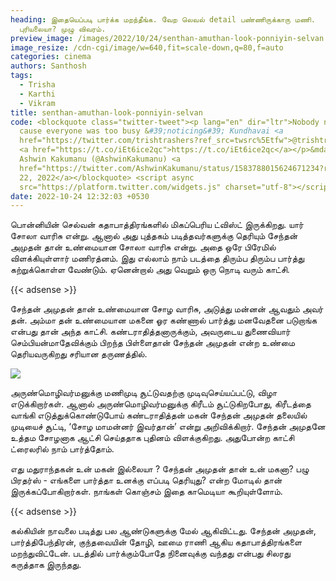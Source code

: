 ```yaml
---
heading: இதையெப்படி பார்க்க மறந்தீங்க. வேற லெவல் detail பண்ணிருக்காரு மணி.
  புரியலையா? முழு விவரம்.
preview_image: /images/2022/10/24/senthan-amuthan-look-ponniyin-selvan.jpeg
image_resize: /cdn-cgi/image/w=640,fit=scale-down,q=80,f=auto
categories: cinema
authors: Santhosh
tags:
  - Trisha
  - Karthi
  - Vikram
title: senthan-amuthan-look-ponniyin-selvan
code: <blockquote class="twitter-tweet"><p lang="en" dir="ltr">Nobody noticed
  cause everyone was too busy &#39;noticing&#39; Kundhavai <a
  href="https://twitter.com/trishtrashers?ref_src=twsrc%5Etfw">@trishtrashers</a>
  <a href="https://t.co/iEt6ice2qc">https://t.co/iEt6ice2qc</a></p>&mdash;
  Ashwin Kakumanu (@AshwinKakumanu) <a
  href="https://twitter.com/AshwinKakumanu/status/1583788015624671234?ref_src=twsrc%5Etfw">October
  22, 2022</a></blockquote> <script async
  src="https://platform.twitter.com/widgets.js" charset="utf-8"></script>
date: 2022-10-24 12:32:03 +0530
---
```



பொன்னியின் செல்வன் கதாபாத்திரங்களில் மிகப்பெரிய ட்விஸ்ட் இருக்கிறது. யார் சோலா வாரிசு என்று. ஆனால் அது புத்தகம் படித்தவர்களுக்கு தெரியும் சேந்தன் அமுதன் தான் உண்மையான  சோலா வாரிசு என்று. அதை ஒரே பிரேமில் விளக்கியுள்ளார் மணிரத்னம். இது எல்லாம் நாம் படத்தை திரும்ப திரும்ப பார்த்து கற்றுக்கொள்ள வேண்டும். ஏனென்றால் அது வெறும் ஒரு நொடி வரும் காட்சி.

{{< adsense >}}

சேந்தன் அமுதன் தான் உண்மையான சோழ வாரிசு, அடுத்து மன்னன் ஆவதும் அவர் தன். அம்மா தன் உண்மையான மகனை ஓர கண்ணால் பார்த்து மனவேதனை படுறாங்க என்பது தான் அந்த காட்சி. கண்டராதித்தனாருக்கும், அவருடைய துணைவியார் செம்பியன்மாதேவிக்கும் பிறந்த பிள்ளைதான் சேந்தன் அமுதன் என்ற உண்மை தெரியவருகிறது சரியான தருணத்தில்.

![](/images/2022/10/24/senthan-amuthan-look-ponniyin-selvan-1.jpeg)

அருண்மொழிவர்மனுக்கு மணிமுடி சூட்டுவதற்கு முடிவுசெய்யப்பட்டு, விழா எடுக்கிறார்கள். ஆனால் அருண்மொழிவர்மனுக்கு கிரீடம் சூட்டுகிறபோது, கிரீடத்தை வாங்கி எடுத்துக்கொண்டுபோய் கண்டராதித்தன் மகன் சேந்தன் அமுதன் தலையில் முடியைச் சூட்டி, ‘சோழ மாமன்னர் இவர்தான்’ என்று அறிவிக்கிறார். சேந்தன் அமுதனே உத்தம சோழனாக ஆட்சி செய்ததாக புதினம் விளக்குகிறது. அதுபோன்ற காட்சி ட்ரைலரில் நாம் பார்த்தோம். 

எது மதுராந்தகன் உன் மகன் இல்லையா ? சேந்தன் அமுதன் தான் உன் மகனா?
பழு பிரதர்ஸ் -  எங்களை பார்த்தா உனக்கு எப்படி தெரியுது? என்ற மோடில் தான் இருக்கப்போகிறார்கள். நாங்கள் கொஞ்சம் இதை காமெடியா கூறியுள்ளோம்.

{{< adsense >}}

கல்கியின் நாவலை படித்து பல ஆண்டுகளுக்கு மேல் ஆகிவிட்டது. சேந்தன் அமுதன், பார்த்திபேந்திரன், குந்தவையின் தோழி, ஊமை ராணி ஆகிய கதாபாத்திரங்களை மறந்துவிட்டேன். படத்தில் பார்க்கும்போதே நினைவுக்கு வந்தது என்பது சிலரது கருத்தாக இருந்தது.